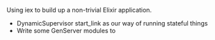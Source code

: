 Using iex to build up a non-trivial Elixir application.

- DynamicSupervisor start_link as our way of running stateful things
- Write some GenServer modules to 